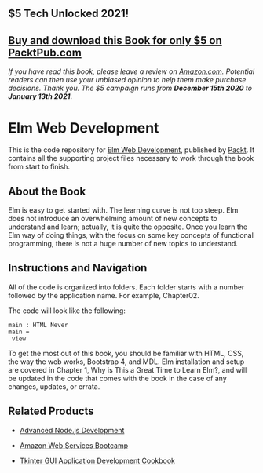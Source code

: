 ## $5 Tech Unlocked 2021!
[Buy and download this Book for only $5 on PacktPub.com](https://www.packtpub.com/product/elm-web-development/9781788299053)
-----
*If you have read this book, please leave a review on [Amazon.com](https://www.amazon.com/gp/product/1788299051).     Potential readers can then use your unbiased opinion to help them make purchase decisions. Thank you. The $5 campaign         runs from __December 15th 2020__ to __January 13th 2021.__*

# Elm Web Development
This is the code repository for [Elm Web Development](https://www.packtpub.com/web-development/elm-web-development?utm_source=github&utm_medium=repository&utm_campaign=9781788299053), published by [Packt](https://www.packtpub.com/?utm_source=github). It contains all the supporting project files necessary to work through the book from start to finish.
## About the Book
Elm is easy to get started with. The learning curve is not too steep. Elm does not introduce
an overwhelming amount of new concepts to understand and learn; actually, it is quite the
opposite. Once you learn the Elm way of doing things, with the focus on some key concepts
of functional programming, there is not a huge number of new topics to understand.
## Instructions and Navigation
All of the code is organized into folders. Each folder starts with a number followed by the application name. For example, Chapter02.



The code will look like the following:
```
main : HTML Never
main =
 view
```

To get the most out of this book, you should be familiar with HTML, CSS, the
way the web works, Bootstrap 4, and MDL.
Elm installation and setup are covered in Chapter 1, Why is This a Great Time to
Learn Elm?, and will be updated in the code that comes with the book in the case
of any changes, updates, or errata.

## Related Products
* [Advanced Node.js Development](https://www.packtpub.com/web-development/advanced-nodejs-development?utm_source=github&utm_medium=repository&utm_campaign=9781788393935)

* [Amazon Web Services Bootcamp](https://www.packtpub.com/virtualization-and-cloud/aws-bootcamp?utm_source=github&utm_medium=repository&utm_campaign=9781788294454)

* [Tkinter GUI Application Development Cookbook](https://www.packtpub.com/web-development/tkinter-gui-application-development-cookbook?utm_source=github&utm_medium=repository&utm_campaign=9781788622301)
